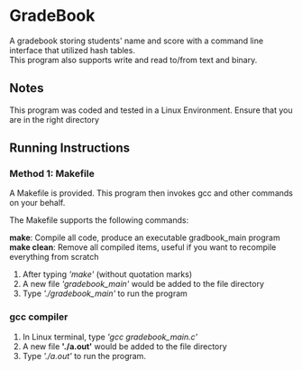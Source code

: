 # GradeBook
A gradebook storing students' name and score with a command line interface that utilized hash tables.  
This program also supports write and read to/from text and binary. 

## Notes
This program was coded and tested in a Linux Environment. 
Ensure that you are in the right directory

## Running Instructions

### Method 1: Makefile
A Makefile is provided. This program then invokes gcc and other commands on your behalf.

The Makefile supports the following commands:<br>

**make**: Compile all code, produce an executable gradbook_main program<br>
**make clean**: Remove all compiled items, useful if you want to recompile everything from scratch

1. After typing *'make'* (without quotation marks)
2. A new file *'gradebook_main'* would be added to the file directory
3. Type *'./gradebook_main'* to run the program

### gcc compiler 
1. In Linux terminal, type *'gcc gradebook_main.c'*
2. A new file **'./a.out'** would be added to the file directory
3. Type *'./a.out'* to run the program. 

